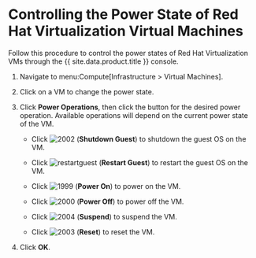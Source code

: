 # Controlling the Power State of Red Hat Virtualization Virtual Machines

Follow this procedure to control the power states of Red Hat
Virtualization VMs through the {{ site.data.product.title }} console.

1.  Navigate to menu:Compute\[Infrastructure \> Virtual Machines\].

2.  Click on a VM to change the power state.

3.  Click **Power Operations**, then click the button for the desired
    power operation. Available operations will depend on the current
    power state of the VM.

      - Click ![2002](../images/2002.png) (**Shutdown Guest**) to shutdown
        the guest OS on the VM.

      - Click ![restartguest](../images/restartguest.png) (**Restart
        Guest**) to restart the guest OS on the VM.

      - Click ![1999](../images/1999.png) (**Power On**) to power on the
        VM.

      - Click ![2000](../images/2000.png) (**Power Off**) to power off the
        VM.

      - Click ![2004](../images/2004.png) (**Suspend**) to suspend the VM.

      - Click ![2003](../images/2003.png) (**Reset**) to reset the VM.

4.  Click **OK**.
